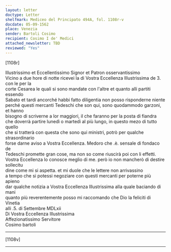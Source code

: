 ```yaml
---
layout: letter
doctype: Letter
shelfmark: Mediceo del Principato 494A, fol. 1108r-v
docdate: 05-09-1562
place: Venezia
sender: Bartoli Cosimo
recipient: Cosimo I de' Medici
attached_newsletter: TBD
reviewed: "Yes"
---
```


[1108r]  
  
  
Illustrissimo et Eccellentissimo Signor et Patron osservantissimo  
Vicino a due hore di notte ricevei la di Vostra Eccellenza Illustrissima de 3. con le per la  
corte Cesarea le quali si sono mandate con l'altre et quanto alli partiti essendo  
Sabato et tardi ancorché habbi fatto diligentia non posso risponderne niente  
perché questi mercanti Tedeschi che son qui, sono quodammodo garzoni, et hanno  
bisogno di scriverne a lor maggiori, il che faranno per la posta di fiandra  
che doverrà partire lunedì o martedì al più lungo, in questo mezo di tutto quello  
che si tratterà con questa che sono qui ministri, potrò per qualche strasordinario  
forse darne aviso a Vostra Eccellenza. Medoro che .è. sensale di fondaco de  
Tedeschi promette gran cose, ma non so come riuscirà poi con li effetti.  
Vostra Eccellenza lo conosce meglio di me. però io non mancherò di destire sollecitu  
dine come mi si aspetta. et mi duole che le lettere non arrivassino  
a tempo che si potessi negoziare con questi mercanti per poterne più apieno  
dar qualche notizia a Vostra Eccellenza Illustrissima alla quale baciando di mani  
quanto più reverentemente posso mi raccomando che Dio la feliciti di Vinetia  
alli .5. di Settembre MDLxii  
Di Vostra Eccellenza Illustrissima  
Affezionatissimo Servitore  
Cosimo bartoli  
  
---  

[1108v]  
  
  
---  

